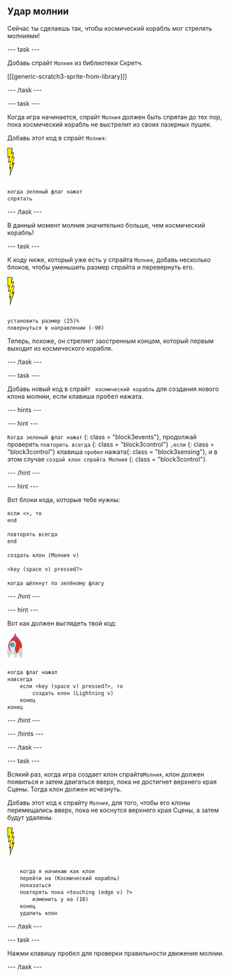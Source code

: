 ## Удар молнии

Сейчас ты сделаешь так, чтобы космический корабль мог стрелять молниями!

\--- task \---

Добавь спрайт ` Молния ` из библиотеки Скретч.

[[[generic-scratch3-sprite-from-library]]]

\--- /task \---

\--- task \---

Когда игра начинается, спрайт ` Молния ` должен быть спрятан до тех пор, пока космический корабль не выстрелит из своих лазерных пушек.

Добавь этот код в спрайт `Молния`:

![спрайт Молния](images/lightning-sprite.png)

```blocks3
когда зеленый флаг нажат
спрятать
```

\--- /task \---

В данный момент молния значительно больше, чем космический корабль!

\--- task \---

К коду ниже, который уже есть у спрайта ` Молния `, добавь несколько блоков, чтобы уменьшить размер спрайта и перевернуть его.

![спрайт Молния](images/lightning-sprite.png)

```blocks3
установить размер (25)%
повернуться в направлении (-90)
```

Теперь, похоже, он стреляет заостренным концом, который первым выходит из космического корабля.

\--- /task \---

\--- task \---

Добавь новый код в спрайт ` космический корабль` для создания нового клона молнии, если клавиша <kbd> пробел</kbd> нажата.

\--- hints \---

\--- hint \---

`Когда зеленый флаг нажат` {: class = "block3events"}, продолжай проверять `повторить всегда` {: class = "block3control"} `,если` {: class = "block3control"} клавиша `пробел` нажата{: class = "block3sensing"}, и в этом случае `создай клон спрайта Молния` {: class = "block3control"}.

\--- /hint \---

\--- hint \---

Вот блоки кода, которые тебе нужны:

```blocks3
если <>, то
end

повторять всегда
end

создать клон (Молния v)

<key (space v) pressed?>

когда щёлкнут по зелёному флагу
```

\--- /hint \---

\--- hint \---

Вот как должен выглядеть твой код:

![спрайт Ракета](images/rocket-sprite.png)

```blocks3
когда флаг нажал
навсегда
    если <key (space v) pressed?>, то
        создать клон (Lightning v)
    конец
конец
```

\--- /hint \---

\--- /hints \---

\--- /task \---

\--- task \---

Всякий раз, когда игра создает клон спрайта`Mолния`, клон должен появиться и затем двигаться вверх, пока не достигнет верхнего края Сцены. Тогда клон должен исчезнуть.

Добавь этот код к спрайту `Молния`, для того, чтобы его клоны перемещались вверх, пока не коснутся верхнего края Сцены, а затем будут удалены.

![спрайт Молния](images/lightning-sprite.png)

```blocks3
    когда я начинаю как клон
    перейти на (Космический корабль)
    показаться
    повторять пока <touching (edge v) ?>
        изменить y на (10)
    конец
    удалить клон
```

\--- /task \---

\--- task \---

Нажми клавишу <kbd>пробел</kbd> для проверки правильности движения молнии.

\--- /task \---